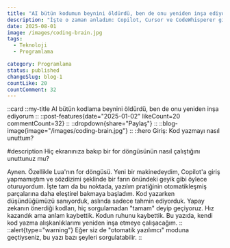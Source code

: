 ```yaml
---
title: "AI bütün kodumun beynini öldürdü, ben de onu yeniden inşa ediyorum"
description: "İşte o zaman anladım: Copilot, Cursor ve CodeWhisperer gibi yapay zeka araçları parmaklarımızı yavaş yavaş uyuşturdu. Her zamankinden daha hızlı kod yazıyoruz ama aynı zamanda daha az düşünüyoruz. Ritüeller gibi tekrarlayan komutları kullanıyoruz. Otomatik tamamlamayı kutsal kitap gibi kabul ediyoruz. Kodun neden çalıştığını unutup, sadece işe yaradığına seviniyoruz."
date: 2025-08-01
image: /images/coding-brain.jpg
tags:
  - Teknoloji
  - Programlama

category: Programlama
status: published
changeSlug: blog-1
countLike: 20
countComment: 32
---
```

::card
::my-title
AI bütün kodlama beynini öldürdü, ben de onu yeniden inşa ediyorum
::
::post-features{date="2025-01-02" likeCount=20 commentCount=32}
::
::dropdown{share="Paylaş"}
::
::blog-image{image="/images/coding-brain.jpg"}
::
::hero
Giriş: Kod yazmayı nasıl unuttum?

#description
Hiç ekranınıza bakıp bir for döngüsünün nasıl çalıştığını unuttunuz mu?

Aynen. Özellikle Lua'nın for döngüsü. Yeni bir makinedeydim, Copilot'a giriş yapmamıştım ve sözdizimi şeklinde bir farın önündeki geyik gibi öylece oturuyordum.
İşte tam da bu noktada, yazılım pratiğinin otomatikleşmiş parçalarına daha eleştirel bakmaya başladım. Kod yazarken düşündüğümüzü sanıyorduk, aslında sadece tahmin ediyorduk.
Yapay zekanın önerdiği kodları, hiç sorgulamadan "tamam" deyip geçiyoruz. Hız kazandık ama anlam kaybettik. Kodun ruhunu kaybettik. Bu yazıda, kendi kod yazma alışkanlıklarımı yeniden inşa etmeye çalışacağım.
::
::alert{type="warning"}
Eğer siz de "otomatik yazılımcı" moduna geçtiyseniz, bu yazı bazı şeyleri sorgulatabilir.
::
